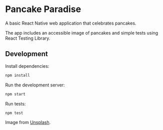 # Pancake Paradise

A basic React Native web application that celebrates pancakes.

The app includes an accessible image of pancakes and simple tests using React Testing Library.

## Development

Install dependencies:

```bash
npm install
```

Run the development server:

```bash
npm start
```

Run tests:

```bash
npm test
```

Image from [Unsplash](https://unsplash.com/photos/E90ubqtoJnQ).
